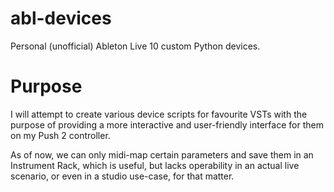 # abl-devices
Personal (unofficial) Ableton Live 10 custom Python devices.

# Purpose
I will attempt to create various device scripts for favourite VSTs with the purpose of providing a more interactive and user-friendly interface for them on my Push 2 controller.

As of now, we can only midi-map certain parameters and save them in an Instrument Rack, which is useful, but lacks operability in an actual live scenario, or even in a studio use-case, for that matter.
